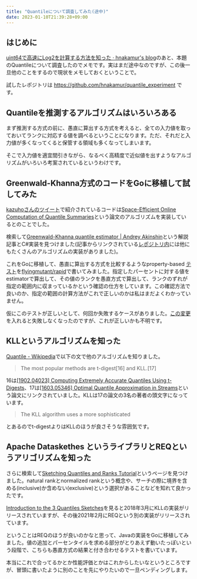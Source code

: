 ```yaml
---
title: "Quantileについて調査してみた(途中)"
date: 2023-01-10T21:39:28+09:00
---
```

## はじめに

[uint64で高速にLog2を計算する方法を知った · hnakamur's blog](/blog/2023/01/03/fast-log2-for-uint64/)のあと、本題のQuantileについて調査したのでメモです。実はまだ途中なのですが、この後一旦他のことをするので現状をメモしておくということで。

試したレポジトリは
https://github.com/hnakamur/quantile_experiment
です。

## Quantileを推測するアルゴリズムはいろいろある

まず推測する方式の前に、愚直に算出する方式を考えると、全ての入力値を取っておいてランクに対応する値を調べるということになります。ただ、それだと入力値が多くなってくると保管する領域も多くなってしまいます。

そこで入力値を適宜間引きながら、なるべく高精度で近似値を出すようなアルゴリズムがいろいろ考案されているというわけです。

## Greenwald-Khanna方式のコードをGoに移植して試してみた

[kazuhoさんのツイート](https://twitter.com/kazuho/status/1610109662346752002)で紹介されているコードは[Space-Efficient Online Computation of Quantile Summaries](https://www.cis.upenn.edu/~sanjeev/papers/sigmod01_quantiles.pdf)という論文のアルゴリズムを実装しているとのことでした。

検索して[Greenwald-Khanna quantile estimator | Andrey Akinshin](https://aakinshin.net/posts/greenwald-khanna-quantile-estimator/)という解説記事とC#実装を見つけました(記事からリンクされている[レポジトリ内](https://github.com/AndreyAkinshin/perfolizer/tree/master/src/Perfolizer/Perfolizer/Mathematics/QuantileEstimators)には他にもたくさんのアルゴリズムの実装がありました)。

これをGoに移植して、愚直に算出する方式を比較するようなproperty-based [テスト](https://github.com/hnakamur/quantile_experiment/blob/65a27e9aff5f802b02f8ba9eaf0665b5c0a9bfe4/summary_test.go#L138-L175)を[flyingmutant/rapid](https://github.com/flyingmutant/rapid)で書いてみました。指定したパーセントに対する値をestimatorで算出して、その値のランクを愚直方式で算出して、ランクのずれが指定の範囲内に収まっているかという確認の仕方をしています。この確認方法で良いのか、指定の範囲の計算方法がこれで正しいのかは私はまだよくわかっていません。

仮にこのテストが正しいとして、何回か失敗するケースがありました。[この変更](https://github.com/hnakamur/quantile_experiment/commit/e938ec567f47df59142d317120b0cb73aad486b0)を入れると失敗しなくなったのですが、これが正しいかも不明です。

## KLLというアルゴリズムを知った

[Quantile - Wikipedia](https://en.wikipedia.org/wiki/Quantile)で以下の文で他のアルゴリズムを知りました。

> The most popular methods are t-digest[16] and KLL.[17]

16は[\[1902.04023\] Computing Extremely Accurate Quantiles Using t-Digests](https://arxiv.org/abs/1902.04023)、17は[\[1603.05346\] Optimal Quantile Approximation in Streams](https://arxiv.org/abs/1603.05346)という論文にリンクされていました。KLLは17の論文の3名の著者の頭文字になっています。

> The KLL algorithm uses a more sophisticated

とあるのでt-digestよりはKLLのほうが良さそうな雰囲気です。

## Apache Dataskethes というライブラリとREQというアリゴリズムを知った

さらに検索して[Sketching Quantiles and Ranks Tutorial](https://datasketches.apache.org/docs/Quantiles/SketchingQuantilesAndRanksTutorial.html)というページを見つけました。natural rankとnormalized rankという概念や、サーチの際に境界を含める(inclusive)か含めない(exclusive)という選択があることなどを知れて良かったです。

[Introduction to the 3 Quantiles Sketches](https://datasketches.apache.org/docs/Quantiles/QuantilesOverview.html)を見ると2018年3月にKLLの実装がリリースされていますが、その後2021年2月にREQという別の実装がリリースされています。

ということはREQのほうが良いのかなと思って、Javaの実装をGoに移植してみました。値の追加とパーセンタイルを求める部分がとりあえず動いたっぽいという段階で、こちらも愚直方式の結果と付き合わせるテストを書いています。

本当にこれで合ってるかとか性能評価とかはこれからしたいなというところですが、冒頭に書いたように別のことを先にやりたいので一旦ペンディングします。
